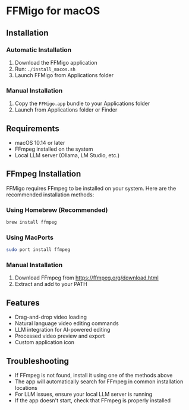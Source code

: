 # FFMigo for macOS

## Installation

### Automatic Installation
1. Download the FFMigo application
2. Run: `./install_macos.sh`
3. Launch FFMigo from Applications folder

### Manual Installation
1. Copy the `FFMigo.app` bundle to your Applications folder
2. Launch from Applications folder or Finder

## Requirements
- macOS 10.14 or later
- FFmpeg installed on the system
- Local LLM server (Ollama, LM Studio, etc.)

## FFmpeg Installation
FFMigo requires FFmpeg to be installed on your system. Here are the recommended installation methods:

### Using Homebrew (Recommended)
```bash
brew install ffmpeg
```

### Using MacPorts
```bash
sudo port install ffmpeg
```

### Manual Installation
1. Download FFmpeg from https://ffmpeg.org/download.html
2. Extract and add to your PATH

## Features
- Drag-and-drop video loading
- Natural language video editing commands
- LLM integration for AI-powered editing
- Processed video preview and export
- Custom application icon

## Troubleshooting
- If FFmpeg is not found, install it using one of the methods above
- The app will automatically search for FFmpeg in common installation locations
- For LLM issues, ensure your local LLM server is running
- If the app doesn't start, check that FFmpeg is properly installed
